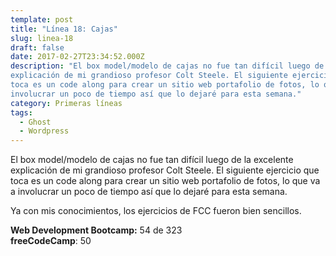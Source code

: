 ```yaml
---
template: post
title: "Línea 18: Cajas"
slug: linea-18
draft: false
date: 2017-02-27T23:34:52.000Z
description: "El box model/modelo de cajas no fue tan difícil luego de la excelente
explicación de mi grandioso profesor Colt Steele. El siguiente ejercicio que
toca es un code along para crear un sitio web portafolio de fotos, lo que va a
involucrar un poco de tiempo así que lo dejaré para esta semana."
category: Primeras líneas
tags:
  - Ghost
  - Wordpress
---
```

El box model/modelo de cajas no fue tan difícil luego de la excelente explicación de mi grandioso profesor Colt Steele. El siguiente ejercicio que toca es un code along para crear un sitio web portafolio de fotos, lo que va a involucrar un poco de tiempo así que lo dejaré para esta semana.

 Ya con mis conocimientos, los ejercicios de FCC fueron bien sencillos.

 **Web Development Bootcamp:** 54 de 323  
 **freeCodeCamp**: 50

 